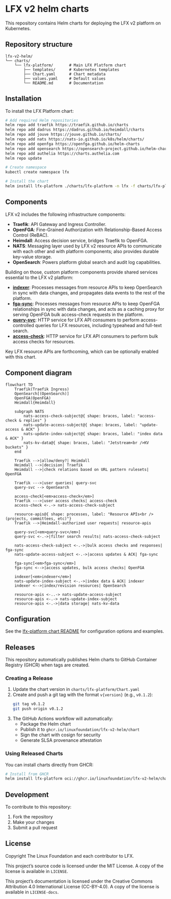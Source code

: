 # LFX v2 helm charts

This repository contains Helm charts for deploying the LFX v2 platform on Kubernetes.

## Repository structure

```text
lfx-v2-helm/
└── charts/
    └── lfx-platform/       # Main LFX Platform chart
        ├── templates/      # Kubernetes templates
        ├── Chart.yaml      # Chart metadata
        ├── values.yaml     # Default values
        └── README.md       # Documentation
```

## Installation

To install the LFX Platform chart:

```bash
# Add required Helm repositories
helm repo add traefik https://traefik.github.io/charts
helm repo add dadrus https://dadrus.github.io/heimdall/charts
helm repo add jouve https://jouve.github.io/charts/
helm repo add nats https://nats-io.github.io/k8s/helm/charts/
helm repo add openfga https://openfga.github.io/helm-charts
helm repo add opensearch https://opensearch-project.github.io/helm-charts/
helm repo add authelia https://charts.authelia.com
helm repo update

# Create namespace
kubectl create namespace lfx

# Install the chart
helm install lfx-platform ./charts/lfx-platform -n lfx -f charts/lfx-platform/values.yaml
```

## Components

LFX v2 includes the following infrastructure components:

- **Traefik**: API Gateway and Ingress Controller.
- **OpenFGA**: Fine-Grained Authorization with Relationship-Based Access
  Control (ReBAC).
- **Heimdall**: Access decision service, bridges Traefik to OpenFGA.
- **NATS**: Messaging layer used by LFX v2 resource APIs to communicate with
  each other and with platform components; also provides durable key-value storage.
- **OpenSearch**: Powers platform global search and audit log capabilities.

Building on those, custom platform components provide shared services essential
to the LFX v2 platform:

- **[indexer](https://github.com/linuxfoundation/lfx-v2-indexer-service)**:
  Processes messages from resource APIs to keep OpenSearch in sync
  with data changes, and propagates data events to the rest of the platform.
- **[fga-sync](https://github.com/linuxfoundation/lfx-v2-fga-sync)**: Processes
  messages from resource APIs to keep OpenFGA relationships in sync with data
  changes, and acts as a caching proxy for serving OpenFGA bulk access-check
  requests in the platform.
- **[query-svc](https://github.com/linuxfoundation/lfx-v2-query-service)**:
  HTTP service for LFX API consumers to perform
  access-controlled queries for LFX resources, including typeahead and
  full-text search.
- **[access-check](https://github.com/linuxfoundation/lfx-v2-access-check)**:
  HTTP service for LFX API consumers to perform bulk access checks for
  resources.

Key LFX resource APIs are forthcoming, which can be optionally enabled with this chart.

## Component diagram

```mermaid
flowchart TD
    Traefik(Traefik Ingress)
    OpenSearch[(OpenSearch)]
    OpenFGA(OpenFGA)
    Heimdall{Heimdall}

    subgraph NATS
        nats-access-check-subject@{ shape: braces, label: "access-check & replies" }
        nats-update-access-subject@{ shape: braces, label: "update-access & ACK" }
        nats-update-index-subject@{ shape: braces, label: "index data & ACK" }
        nats-kv-data@{ shape: braces, label: "Jetstream<br />KV buckets" }
    end

    Traefik -->|allow/deny?| Heimdall
    Heimdall -->|decision| Traefik
    Heimdall -->|check relations based on URL pattern rulesets| OpenFGA

    Traefik --->|user queries| query-svc
    query-svc --> OpenSearch

    access-check[<em>access-check</em>]
    Traefik --->|user access checks| access-check
    access-check <-.-> nats-access-check-subject

    resource-apis@{ shape: processes, label: "Resource APIs<br />(projects, committees, etc)"}
    Traefik -->|Heimdall-authorized user requests| resource-apis

    query-svc[<em>query-svc</em>]
    query-svc <-.->|filter search results| nats-access-check-subject

    nats-access-check-subject <-.->|bulk access checks and responses| fga-sync
    nats-update-access-subject <-.->|access updates & ACK| fga-sync

    fga-sync[<em>fga-sync</em>]
    fga-sync <-->|access updates, bulk access checks| OpenFGA

    indexer[<em>indexer</em>]
    nats-update-index-subject <-.->|index data & ACK| indexer
    indexer <-->|index/revision resources| OpenSearch

    resource-apis <-..-> nats-update-access-subject
    resource-apis <-.-> nats-update-index-subject
    resource-apis <-.->|data storage| nats-kv-data
```

## Configuration

See the [lfx-platform chart README](./charts/lfx-platform/README.md) for configuration options and examples.

## Releases

This repository automatically publishes Helm charts to GitHub Container Registry (GHCR) when tags are created.

### Creating a Release

1. Update the chart version in `charts/lfx-platform/Chart.yaml`
2. Create and push a git tag with the format `v{version}` (e.g., `v0.1.2`):
   ```bash
   git tag v0.1.2
   git push origin v0.1.2
   ```
3. The GitHub Actions workflow will automatically:
   - Package the Helm chart
   - Publish it to `ghcr.io/linuxfoundation/lfx-v2-helm/chart`
   - Sign the chart with cosign for security
   - Generate SLSA provenance attestation

### Using Released Charts

You can install charts directly from GHCR:

```bash
# Install from GHCR
helm install lfx-platform oci://ghcr.io/linuxfoundation/lfx-v2-helm/chart/lfx-platform --version 0.1.1
```

## Development

To contribute to this repository:

1. Fork the repository
2. Make your changes
3. Submit a pull request

## License

Copyright The Linux Foundation and each contributor to LFX.

This project’s source code is licensed under the MIT License. A copy of the
license is available in `LICENSE`.

This project’s documentation is licensed under the Creative Commons Attribution
4.0 International License \(CC-BY-4.0\). A copy of the license is available in
`LICENSE-docs`.
